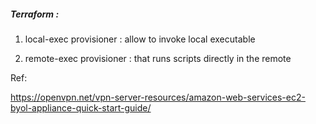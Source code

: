 


##### Terraform :

1. local-exec provisioner  :   allow to invoke local executable

2. remote-exec provisioner :  that runs scripts directly in the remote


Ref: 

https://openvpn.net/vpn-server-resources/amazon-web-services-ec2-byol-appliance-quick-start-guide/
